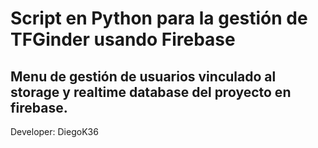 # Script en Python para la gestión de TFGinder usando Firebase
Menu de gestión de usuarios vinculado al storage y realtime database del proyecto en firebase.
---
Developer: DiegoK36
